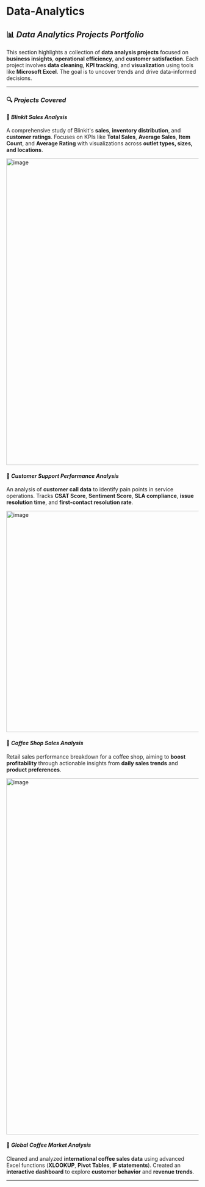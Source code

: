 # Data-Analytics
## 📊 **_Data Analytics Projects Portfolio_**

This section highlights a collection of **data analysis projects** focused on **business insights**, **operational efficiency**, and **customer satisfaction**. Each project involves **data cleaning**, **KPI tracking**, and **visualization** using tools like **Microsoft Excel**. The goal is to uncover trends and drive data-informed decisions.

---

### 🔍 **_Projects Covered_**

#### **🔸 _Blinkit Sales Analysis_**

A comprehensive study of Blinkit's **sales**, **inventory distribution**, and **customer ratings**. Focuses on KPIs like **Total Sales**, **Average Sales**, **Item Count**, and **Average Rating** with visualizations across **outlet types, sizes, and locations**.

<img width="804" alt="image" src="https://github.com/user-attachments/assets/8de0e1c1-135c-4a6f-b688-4cc0b9a4a5b8" />


#### **🔸 _Customer Support Performance Analysis_**

An analysis of **customer call data** to identify pain points in service operations. Tracks **CSAT Score**, **Sentiment Score**, **SLA compliance**, **issue resolution time**, and **first-contact resolution rate**.

<img width="580" alt="image" src="https://github.com/user-attachments/assets/9e47b69a-49a4-4adc-96da-57bd7593bac1" />


#### **🔸 _Coffee Shop Sales Analysis_**

Retail sales performance breakdown for a coffee shop, aiming to **boost profitability** through actionable insights from **daily sales trends** and **product preferences**.

<img width="934" alt="image" src="https://github.com/user-attachments/assets/f0c1c03f-9984-403e-ac2b-127f9ab7f38a" />


#### **🔸 _Global Coffee Market Analysis_**

Cleaned and analyzed **international coffee sales data** using advanced Excel functions (**XLOOKUP**, **Pivot Tables**, **IF statements**). Created an **interactive dashboard** to explore **customer behavior** and **revenue trends**.

---
